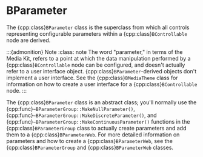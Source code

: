 # BParameter

The {cpp:class}`BParameter` class is the superclass from which all controls
representing configurable parameters within a {cpp:class}`BControllable`
node are derived.

:::{admonition} Note
:class: note
The word "parameter," in terms of the Media Kit, refers to a point at which
the data manipulation performed by a {cpp:class}`BControllable` node can be
configured, and doesn't actually refer to a user interface object.
{cpp:class}`BParameter`-derived objects don't implement a user interface.
See the {cpp:class}`BMediaTheme` class for information on how to create a
user interface for a {cpp:class}`BControllable` node.
:::

The {cpp:class}`BParameter` class is an abstract class; you'll normally use
the {cpp:func}`~BParameterGroup::MakeNullParameter()`,
{cpp:func}`~BParameterGroup::MakeDiscreteParameter()`, and
{cpp:func}`~BParameterGroup::MakeContinuousParameter()` functions in the
{cpp:class}`BParameterGroup` class to actually create parameters and add
them to a {cpp:class}`BParameterWeb`. For more detailed information on
parameters and how to create a {cpp:class}`BParameterWeb`, see the
{cpp:class}`BParameterGroup` and {cpp:class}`BParameterWeb` classes.
